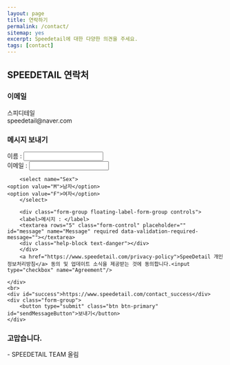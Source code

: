 ```yaml
---
layout: page
title: 연락하기
permalink: /contact/
sitemap: yes
excerpt: Speedetail에 대한 다양한 의견을 주세요.
tags: [contact]
---
```


<h2>SPEEDETAIL 연락처</h2>
<h3>이메일</h3>
<p>
스피디테일<br/>
speedetail@naver.com
</p>
<h3>메시지 보내기</h3>

<form name="sentMessage" id="contactForm" novalidate action="https://simple-form.com/speedetail2@gmail.com" method="post">
    <input type="hidden" name="_subject" value="www.speedetail.com에서 새로운 연락이 왔습니다." />
    <input type="hidden" name="redirectURL" value="http://www.speedetail.com/contact/success" />
    <div class="control-group">
        <div class="form-group floating-label-form-group controls">
        <label>이름 : </label>
        <input type="text" class="form-control" placeholder="" id="name" name="Name" required data-validation-required-message="">
        <div class="help-block text-danger"></div>
        </div>
        <div class="form-group floating-label-form-group controls">
        <label>이메일 : </label>
        <input type="email" class="form-control" placeholder="" id="Email" name="email" required data-validation-validemail-message="" data-validation-required-message="">
        <div class="help-block text-danger"></div>
        </div>

        <select name="Sex">
	<option value="M">남자</option>
	<option value="F">여자</option>
        </select>
        
        <div class="form-group floating-label-form-group controls">
        <label>메시지 : </label>
        <textarea rows="5" class="form-control" placeholder="" id="message" name="Message" required data-validation-required-message=""></textarea>
        <div class="help-block text-danger"></div>
        </div>
        <a href="https://www.speedetail.com/privacy-policy">SpeeDetail 개인정보처리방침</a> 동의 및 업데이트 소식을 제공받는 것에 동의합니다.<input type="checkbox" name="Agreement"/>

    </div>
    <br>
    <div id="success">https://www.speedetail.com/contact_success</div>
    <div class="form-group">
        <button type="submit" class="btn btn-primary" id="sendMessageButton">보내기</button>
    </div>
</form>

<h3>고맙습니다.</h3>
<p>- SPEEDETAIL TEAM 올림</p>
